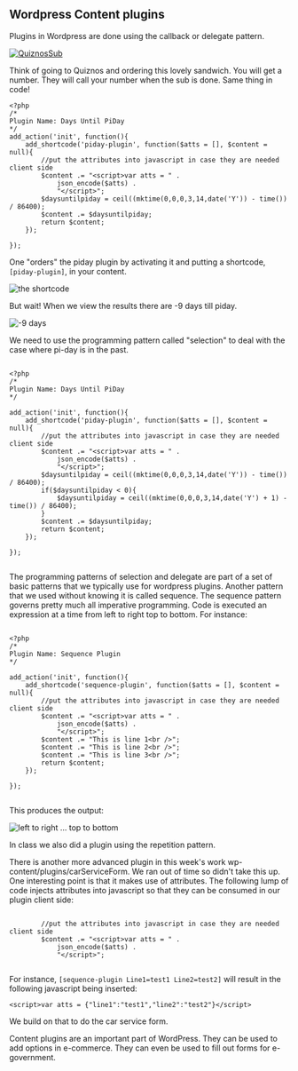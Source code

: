 ## Wordpress Content plugins

Plugins in Wordpress are done using the callback or delegate pattern. 

<a title="The original uploader was Guanaco at English Wikipedia. [Public domain], via Wikimedia Commons" href="https://commons.wikimedia.org/wiki/File:QuiznosSub.jpg"><img alt="QuiznosSub" src="https://upload.wikimedia.org/wikipedia/commons/thumb/2/28/QuiznosSub.jpg/512px-QuiznosSub.jpg"></a>

Think of going to Quiznos and ordering this lovely sandwich. You will get a number. They will call your number when the sub is done. Same thing in code! 

```
<?php
/*
Plugin Name: Days Until PiDay
*/
add_action('init', function(){
    add_shortcode('piday-plugin', function($atts = [], $content = null){
        //put the attributes into javascript in case they are needed client side
        $content .= "<script>var atts = " .
            json_encode($atts) .
            "</script>";
        $daysuntilpiday = ceil((mktime(0,0,0,3,14,date('Y')) - time()) / 86400);
        $content .= $daysuntilpiday;
        return $content;
    });
    
});

```

One "orders" the piday plugin by activating it and putting a shortcode, `[piday-plugin]`, in your content. 

![the shortcode](https://rhildred.github.io/UX320AngularPlugin/READMEImages/DaysTillPiDay.png "the shortcode")

But wait! When we view the results there are -9 days till piday. 

![-9 days](https://rhildred.github.io/UX320AngularPlugin/READMEImages/Negative9Days.png "-9 days")

We need to use the programming pattern called "selection" to deal with the case where pi-day is in the past.

```

<?php
/*
Plugin Name: Days Until PiDay
*/

add_action('init', function(){
    add_shortcode('piday-plugin', function($atts = [], $content = null){
        //put the attributes into javascript in case they are needed client side
        $content .= "<script>var atts = " .
            json_encode($atts) .
            "</script>";
        $daysuntilpiday = ceil((mktime(0,0,0,3,14,date('Y')) - time()) / 86400);
        if($daysuntilpiday < 0){
            $daysuntilpiday = ceil((mktime(0,0,0,3,14,date('Y') + 1) - time()) / 86400);
        }
        $content .= $daysuntilpiday;
        return $content;
    });

});


```

The programming patterns of selection and delegate are part of a set of basic patterns that we typically use for wordpress plugins. Another pattern that we used without knowing it is called sequence. The sequence pattern governs pretty much all imperative programming. Code is executed an expression at a time from left to right top to bottom. For instance:

```

<?php
/*
Plugin Name: Sequence Plugin
*/

add_action('init', function(){
    add_shortcode('sequence-plugin', function($atts = [], $content = null){
        //put the attributes into javascript in case they are needed client side
        $content .= "<script>var atts = " .
            json_encode($atts) .
            "</script>";
        $content .= "This is line 1<br />";
        $content .= "This is line 2<br />";
        $content .= "This is line 3<br />";
        return $content;
    });

});


```

This produces the output:

![left to right ... top to bottom](https://rhildred.github.io/UX320AngularPlugin/READMEImages/SequencePlugin.png "left to right ... top to bottom")

In class we also did a plugin using the repetition pattern.

There is another more advanced plugin in this week's work wp-content/plugins/carServiceForm. We ran out of time so didn't take this up. One interesting point is that it makes use of attributes. The following lump of code injects attributes into javascript so that they can be consumed in our plugin client side:

```

        //put the attributes into javascript in case they are needed client side
        $content .= "<script>var atts = " .
            json_encode($atts) .
            "</script>";


```
For instance, `[sequence-plugin Line1=test1 Line2=test2]` will result in the following javascript being inserted:

```
<script>var atts = {"line1":"test1","line2":"test2"}</script>

```

We build on that to do the car service form.

Content plugins are an important part of WordPress. They can be used to add options in e-commerce. They can even be used to fill out forms for e-government.

